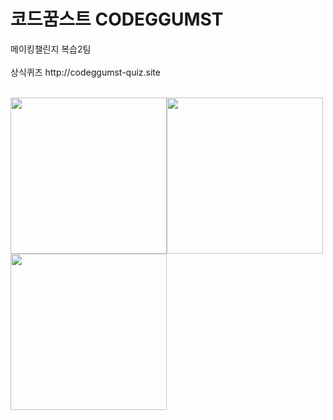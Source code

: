 <h1>코드꿈스트 CODEGGUMST</h1>
<div>메이킹챌린지 복습2팀</div>
<br/>
상식퀴즈 <hrel>http://codeggumst-quiz.site
<br/><br/>
   
<img width="250px" height="250px" src="https://i.imgur.com/mx4UGTF.png"><img width="250px" height="250px" src="https://imgur.com/wvBuqmY.png"><img width="250px" height="250px" src="https://imgur.com/6iBXcTp.png">
